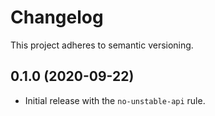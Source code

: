 # Changelog

This project adheres to semantic versioning.

## 0.1.0 (2020-09-22)

- Initial release with the `no-unstable-api` rule.

